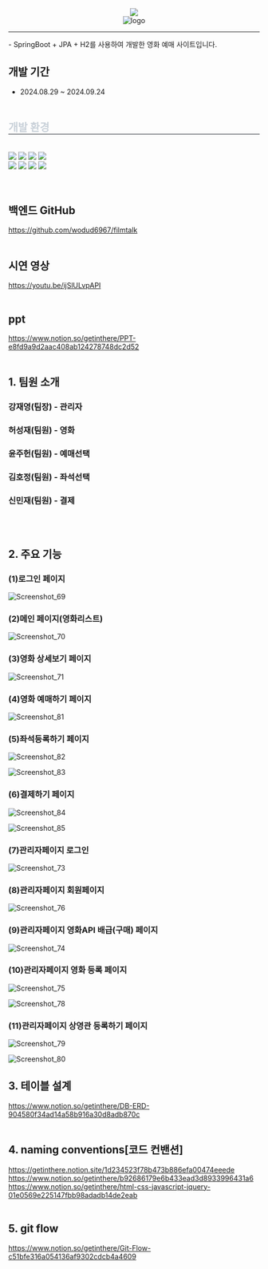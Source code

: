 <div align= "center">
    <img src="https://capsule-render.vercel.app/api?type=wave&color=0:0a0a0a,100:ffec1f&height=120&text=FilmTalk%20Project&animation=&fontColor=ffffff&fontSize=50" />
    </div>
    <div style="text-align: left;">
    <div style="margin: ; text-align: left;" "text-align: left;"> </div>
    </div>
    

<div align="center">
  <img src="https://github.com/user-attachments/assets/50a436db-334d-457f-81da-7b998437fdfe" alt="logo" />
</div>

<hr>
- SpringBoot + JPA + H2를 사용하여 개발한 영화 예매 사이트입니다.

## 개발 기간
* 2024.08.29 ~ 2024.09.24
<br><br>

<div style="text-align: left;"> 
    <div style="text-align: left;">
    <h2 style="border-bottom: 1px solid #21262d; color: #c9d1d9;"> 개발 환경 </h2> <br> 
          <img src="https://img.shields.io/badge/Spring Boot-6DB33F?style=flat-square&logo=Spring Boot&logoColor=white">
          <img src="https://img.shields.io/badge/Java-007396?style=flat-square&logo=Java&logoColor=white">
          <img src="https://img.shields.io/badge/Javascript-F7DF1E?style=flat-square&logo=Javascript&logoColor=white">
          <img src="https://img.shields.io/badge/HTML5-E34F26?style=flat-square&logo=HTML5&logoColor=white">
          <br>
          <img src="https://img.shields.io/badge/Github-181717?style=flat-square&logo=Github&logoColor=white">
          <img src="https://img.shields.io/badge/Figma-F24E1E?style=flat-square&logo=Figma&logoColor=white">
          <img src="https://img.shields.io/badge/Notion-000000?style=flat-square&logo=Notion&logoColor=white">
          <img src="https://img.shields.io/badge/Slack-4A154B?style=flat-square&logo=Slack&logoColor=white">
          </div>
    </div>
<br><br>

## 백엔드 GitHub
https://github.com/wodud6967/filmtalk
<br><br>

## 시연 영상

https://youtu.be/ijSlULvpAPI
<br><br>

## ppt

https://www.notion.so/getinthere/PPT-e8fd9a9d2aac408ab124278748dc2d52
<br><br>

## 1. 팀원 소개

### 강재영(팀장) - 관리자 
### 허성재(팀원) - 영화
### 윤주헌(팀원) - 예매선택
### 김호정(팀원) - 좌석선택
### 신민재(팀원) - 결제
<br><br>
## 2. 주요 기능

### (1)로그인 페이지
![Screenshot_69](https://github.com/user-attachments/assets/06ff7880-ac87-44e2-acfc-3a2e01ca7bfe)


### (2)메인 페이지(영화리스트)
![Screenshot_70](https://github.com/user-attachments/assets/5d35b3f5-9ea0-4d46-9113-cff5b7d89382)


### (3)영화 상세보기 페이지
![Screenshot_71](https://github.com/user-attachments/assets/2de7d7ed-e5b9-464d-a98f-b1aa2e2040e0)


### (4)영화 예매하기 페이지
![Screenshot_81](https://github.com/user-attachments/assets/0c254bf0-8c8c-42e4-8362-d9aca05dad64)


### (5)좌석등록하기 페이지
![Screenshot_82](https://github.com/user-attachments/assets/1a1e8ae9-6558-45c7-823c-39be56aa5dc6)

![Screenshot_83](https://github.com/user-attachments/assets/242be24b-3eae-4e63-b82b-02a0ee71933e)


### (6)결제하기 페이지
![Screenshot_84](https://github.com/user-attachments/assets/923d0203-0a52-46b1-aaa2-4e62c8b75b97)

![Screenshot_85](https://github.com/user-attachments/assets/56df8585-7fc4-4bfe-9c48-5bc6573d28aa)


### (7)관리자페이지 로그인
![Screenshot_73](https://github.com/user-attachments/assets/70cdbb29-5184-495d-9cdc-63d193a26207)


### (8)관리자페이지 회원페이지
![Screenshot_76](https://github.com/user-attachments/assets/465576f0-d8ab-4223-9f0f-ed22e0fe535b)


### (9)관리자페이지 영화API 배급(구매) 페이지
![Screenshot_74](https://github.com/user-attachments/assets/7fb5816d-d0de-4a05-b7ab-355259768770)


### (10)관리자페이지 영화 등록 페이지
![Screenshot_75](https://github.com/user-attachments/assets/36d82f94-8792-4a32-bad9-97ad5d9a5052)

![Screenshot_78](https://github.com/user-attachments/assets/b2914d73-4556-4813-b347-166ff5afd19e)


### (11)관리자페이지 상영관 등록하기 페이지
![Screenshot_79](https://github.com/user-attachments/assets/4745ec29-443d-4cf8-912f-c160d7580ff7)

![Screenshot_80](https://github.com/user-attachments/assets/ecb60085-2be2-4497-92a7-0a2c1647a9cf)


## 3. 테이블 설계

https://www.notion.so/getinthere/DB-ERD-904580f34ad14a58b916a30d8adb870c
<br><br>

## 4. naming conventions[코드 컨밴션]

https://getinthere.notion.site/1d234523f78b473b886efa00474eeede
https://www.notion.so/getinthere/b92686179e6b433ead3d8933996431a6
https://www.notion.so/getinthere/html-css-javascript-jquery-01e0569e225147fbb98adadb14de2eab
<br><br>

## 5. git flow

https://www.notion.so/getinthere/Git-Flow-c51bfe316a054136af9302cdcb4a4609

